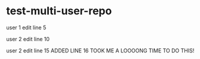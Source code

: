 test-multi-user-repo
====================


user 1 edit line 5




user 2 edit line 10




user 2 edit line 15
ADDED LINE 16 TOOK ME A LOOOONG TIME TO DO THIS!